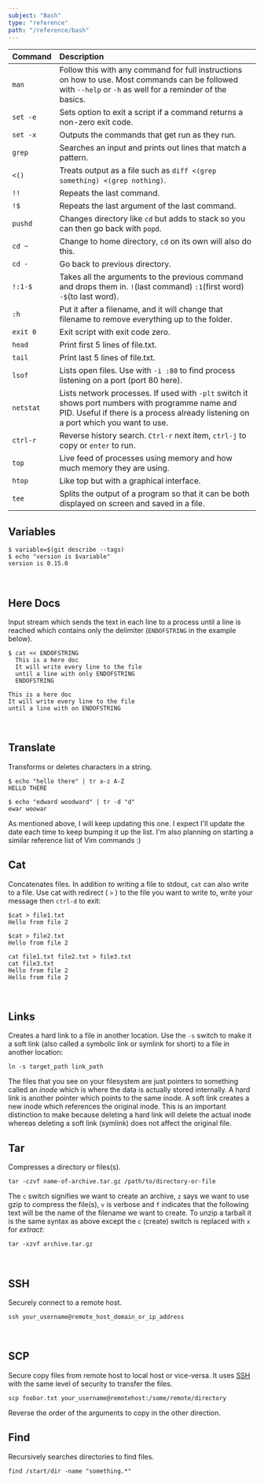 ```yaml
---
subject: "Bash"
type: "reference"
path: "/reference/bash"
---
```


Command | Description
------- | :-----------|
`man`   | Follow this with any command for full instructions on how to use. Most commands can be followed with `--help` or `-h` as well for a reminder of the basics.
`set -e` | Sets option to exit a script if a command returns a non-zero exit code.
`set -x` | Outputs the commands that get run as they run.
`grep` | Searches an input and prints out lines that match a pattern.
`<()` | Treats output as a file such as `diff <(grep something) <(grep nothing)`.
`!!` | Repeats the last command.
`!$` | Repeats the last argument of the last command.
`pushd` | Changes directory like `cd` but adds to stack so you can then go back with `popd`.
`cd ~` | Change to home directory, `cd` on its own will also do this.
`cd -` | Go back to previous directory.
`!:1-$` | Takes all the arguments to the previous command and drops them in. `!`(last command) `:1`(first word) `-$`(to last word).
`:h` | Put it after a filename, and it will change that filename to remove everything up to the folder.
`exit 0` | Exit script with exit code zero.
`head` | Print first 5 lines of file.txt.
`tail`  | Print last 5 lines of file.txt.
`lsof` | Lists open files. Use with `-i :80` to find process listening on a port (port 80 here).
`netstat` | Lists network processes. If used with `-plt` switch it shows port numbers with programme name and PID. Useful if there is a process already listening on a port which you want to use.
`ctrl-r` | Reverse history search. `Ctrl-r` next item, `ctrl-j` to copy or `enter` to run.
`top` | Live feed of processes using memory and how much memory they are using.
`htop` | Like top but with a graphical interface.
`tee` | Splits the output of a program so that it can be both displayed on screen and saved in a file.

## Variables
```
$ variable=$(git describe --tags)
$ echo "version is $variable"
version is 0.15.0
```
<br />

## Here Docs
Input stream which sends the text in each line to a process until a line is reached which contains only the delimiter (`ENDOFSTRING` in the example below).
```
$ cat << ENDOFSTRING
  This is a here doc
  It will write every line to the file
  until a line with only ENDOFSTRING
  ENDOFSTRING

This is a here doc
It will write every line to the file
until a line with on ENDOFSTRING
```
<br />

## Translate
Transforms or deletes characters in a string.
```
$ echo "hello there" | tr a-z A-Z
HELLO THERE

$ echo "edward woodward" | tr -d "d"
ewar woowar
```

As mentioned above, I will keep updating this one. I expect I'll update the date each time to keep bumping it up the list. I'm also planning on starting a similar reference list of Vim commands :)
<br />

## Cat
Concatenates files. In addition to writing a file to stdout, `cat` can also write to a file. Use cat with redirect ( `>` ) to the file you want to write to, write your message then `ctrl-d` to exit:
```
$cat > file1.txt
Hello from file 2

$cat > file2.txt
Hello from file 2

cat file1.txt file2.txt > file3.txt
cat file3.txt
Hello from file 2
Hello from file 2
```
<br />

## Links
Creates a hard link to a file in another location. Use the `-s` switch to make it a soft link (also called a symbolic link or symlink for short) to a file in another location:
```
ln -s target_path link_path
```
The files that you see on your filesystem are just pointers to something called an _inode_ which is where the data is actually stored internally. A hard link is another pointer which points to the same inode. A soft link creates a new inode which references the original inode. This is an important distinction to make because deleting a hard link will delete the actual inode whereas deleting a soft link (symlink) does not affect the original file.

## Tar
Compresses a directory or files(s).
```
tar -czvf name-of-archive.tar.gz /path/to/directory-or-file
```
The `c` switch signifies we want to create an archive, `z` says we want to use gzip to compress the file(s), `v` is verbose and `f` indicates that the following text will be the name of the filename we want to create. To unzip a tarball it is the same syntax as above except the `c` (create) switch is replaced with `x` for _extract_:
```
tar -xzvf archive.tar.gz
```
<br />

## SSH
Securely connect to a remote host.
```
ssh your_username@remote_host_domain_or_ip_address
```
<br />

## SCP
Secure copy files from remote host to local host or vice-versa. It uses [SSH](bash-tips#ssh) with the same level of security to transfer the files.
```
scp foobar.txt your_username@remotehost:/some/remote/directory
```
Reverse the order of the arguments to copy in the other direction.

## Find
Recursively searches directories to find files.
```
find /start/dir -name "something.*"
```
